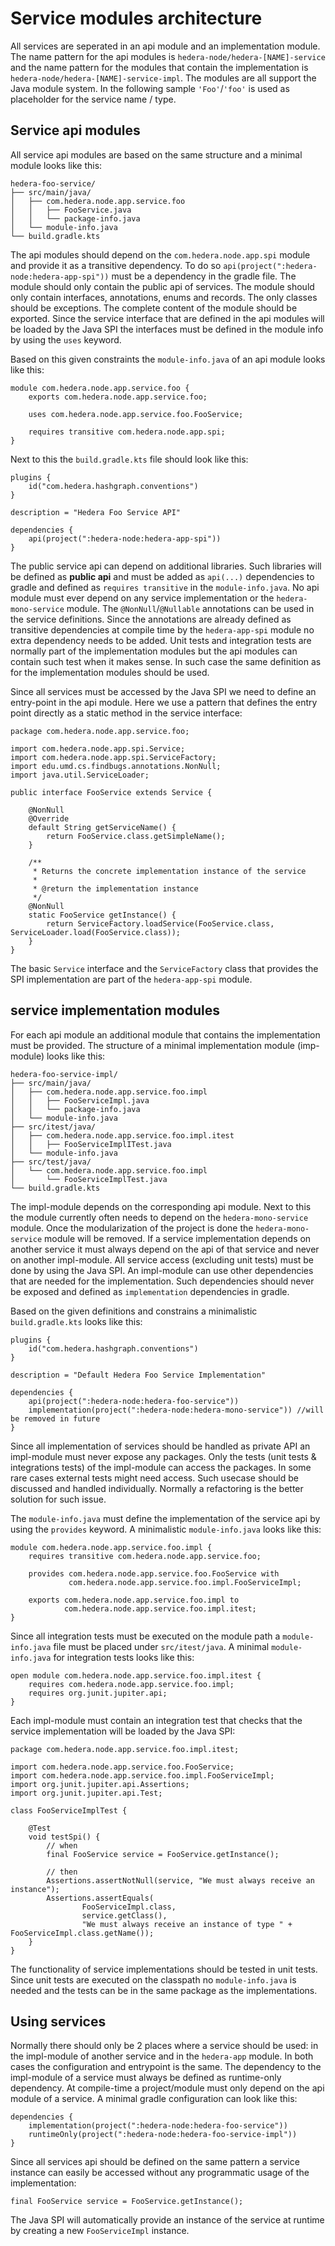 # Service modules architecture

All services are seperated in an api module and an implementation module.
The name pattern for the api modules is `hedera-node/hedera-[NAME]-service` and the name pattern
for the modules that contain the implementation is `hedera-node/hedera-[NAME]-service-impl`.
The modules are all support the Java module system.
In the following sample `'Foo'`/`'foo'` is used as placeholder for the service name / type.

## Service api modules

All service api modules are based on the same structure and a minimal module looks like this:

```
hedera-foo-service/
├── src/main/java/
│   ├── com.hedera.node.app.service.foo
│   │   ├── FooService.java
│   │   └── package-info.java
│   └── module-info.java
└── build.gradle.kts
```

The api modules should depend on the `com.hedera.node.app.spi` module and provide it as a transitive dependency.
To do so `api(project(":hedera-node:hedera-app-spi"))` must be a dependency in the gradle file.
The module should only contain the public api of services.
The module should only contain interfaces, annotations, enums and records. The only classes should be exceptions.
The complete content of the module should be exported.
Since the service interface that are defined in the api modules will be loaded by the Java SPI the interfaces must
be defined in the module info by using the `uses` keyword.

Based on this given constraints the `module-info.java` of an api module looks like this:

```
module com.hedera.node.app.service.foo {
    exports com.hedera.node.app.service.foo;
    
    uses com.hedera.node.app.service.foo.FooService;
    
    requires transitive com.hedera.node.app.spi;
}
```

Next to this the `build.gradle.kts` file should look like this:

```
plugins {
    id("com.hedera.hashgraph.conventions")
}

description = "Hedera Foo Service API"

dependencies {
    api(project(":hedera-node:hedera-app-spi"))
}
```

The public service api can depend on additional libraries.
Such libraries will be defined as **public api** and must be added as `api(...)` dependencies to gradle and defined
as `requires transitive` in the `module-info.java`.
No api module must ever depend on any service implementation or the `hedera-mono-service` module.
The `@NonNull`/`@Nullable` annotations can be used in the service definitions.
Since the annotations are already defined as transitive dependencies at compile time by the `hedera-app-spi` module
no extra dependency needs to be added.
Unit tests and integration tests are normally part of the implementation modules but the api modules can contain
such test when it makes sense. In such case the same definition as for the implementation modules should be used.

Since all services must be accessed by the Java SPI we need to define an entry-point in the api module.
Here we use a pattern that defines the entry point directly as a static method in the service interface:

```
package com.hedera.node.app.service.foo;

import com.hedera.node.app.spi.Service;
import com.hedera.node.app.spi.ServiceFactory;
import edu.umd.cs.findbugs.annotations.NonNull;
import java.util.ServiceLoader;

public interface FooService extends Service {

    @NonNull
    @Override
    default String getServiceName() {
        return FooService.class.getSimpleName();
    }

    /**
     * Returns the concrete implementation instance of the service
     *
     * @return the implementation instance
     */
    @NonNull
    static FooService getInstance() {
        return ServiceFactory.loadService(FooService.class, ServiceLoader.load(FooService.class));
    }
}
```

The basic `Service` interface and the `ServiceFactory` class that provides the SPI implementation are part of
the `hedera-app-spi` module.

## service implementation modules

For each api module an additional module that contains the implementation must be provided.
The structure of a minimal implementation module (imp-module) looks like this:

```
hedera-foo-service-impl/
├── src/main/java/
│   ├── com.hedera.node.app.service.foo.impl
│   │   ├── FooServiceImpl.java
│   │   └── package-info.java
│   └── module-info.java
├── src/itest/java/
│   ├── com.hedera.node.app.service.foo.impl.itest
│   │   ├── FooServiceImplITest.java
│   └── module-info.java
├── src/test/java/
│   └── com.hedera.node.app.service.foo.impl
│       └── FooServiceImplTest.java
└── build.gradle.kts
```

The impl-module depends on the corresponding api module. Next to this the module currently often needs to depend on the
`hedera-mono-service` module. Once the modularization of the project is done the `hedera-mono-service` module will be
removed.
If a service implementation depends on another service it must always depend on the api of that service and never on
another
impl-module. All service access (excluding unit tests) must be done by using the Java SPI.
An impl-module can use other dependencies that are needed for the implementation.
Such dependencies should never be exposed and defined as `implementation` dependencies in gradle.

Based on the given definitions and constrains a minimalistic `build.gradle.kts` looks like this:

```
plugins {
    id("com.hedera.hashgraph.conventions")
}

description = "Default Hedera Foo Service Implementation"

dependencies {
    api(project(":hedera-node:hedera-foo-service"))
    implementation(project(":hedera-node:hedera-mono-service")) //will be removed in future
}
```

Since all implementation of services should be handled as private API an impl-module must never expose any packages.
Only the tests (unit tests & integrations tests) of the impl-module can access the packages.
In some rare cases external tests might need access. Such usecase should be discussed and handled individually.
Normally a refactoring is the better solution for such issue.

The `module-info.java` must define the implementation of the service api by using the `provides` keyword.
A minimalistic `module-info.java` looks like this:

```
module com.hedera.node.app.service.foo.impl {
    requires transitive com.hedera.node.app.service.foo;

    provides com.hedera.node.app.service.foo.FooService with
			 com.hedera.node.app.service.foo.impl.FooServiceImpl;

    exports com.hedera.node.app.service.foo.impl to
			com.hedera.node.app.service.foo.impl.itest;
}
```

Since all integration tests must be executed on the module path a `module-info.java` file must be placed
under `src/itest/java`. A minimal `module-info.java` for integration tests looks like this:

```
open module com.hedera.node.app.service.foo.impl.itest {
    requires com.hedera.node.app.service.foo.impl;
    requires org.junit.jupiter.api;
}
```

Each impl-module must contain an integration test that checks that the service implementation will be loaded by the
Java SPI:

```
package com.hedera.node.app.service.foo.impl.itest;

import com.hedera.node.app.service.foo.FooService;
import com.hedera.node.app.service.foo.impl.FooServiceImpl;
import org.junit.jupiter.api.Assertions;
import org.junit.jupiter.api.Test;

class FooServiceImplTest {

	@Test
	void testSpi() {
		// when
		final FooService service = FooService.getInstance();

		// then
		Assertions.assertNotNull(service, "We must always receive an instance");
		Assertions.assertEquals(
				FooServiceImpl.class,
				service.getClass(),
				"We must always receive an instance of type " + FooServiceImpl.class.getName());
	}
}
```

The functionality of service implementations should be tested in unit tests.
Since unit tests are executed on the classpath no `module-info.java` is needed and the tests can be in the same package
as the implementations.

## Using services

Normally there should only be 2 places where a service should be used:
in the impl-module of another service and in the `hedera-app` module.
In both cases the configuration and entrypoint is the same.
The dependency to the impl-module of a service must always be defined as runtime-only dependency.
At compile-time a project/module must only depend on the api module of a service.
A minimal gradle configuration can look like this:

```
dependencies {
    implementation(project(":hedera-node:hedera-foo-service"))
    runtimeOnly(project(":hedera-node:hedera-foo-service-impl"))
}
```

Since all services api should be defined on the same pattern a service instance can easily be accessed without any
programmatic usage of the implementation:

```
final FooService service = FooService.getInstance();
```

The Java SPI will automatically provide an instance of the service at runtime by creating a new `FooServiceImpl`
instance.